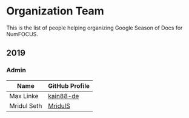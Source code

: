 # Organization Team

This is the list of people helping
organizing Google Season of Docs for NumFOCUS.

## 2019

### Admin

| Name          |  GitHub Profile 							|
|---------------|-------------------------------------------|
| Max Linke     | [kain88-de](https://github.com/kain88-de) |
| Mridul Seth   | [MridulS](https://github.com/MridulS)     |

